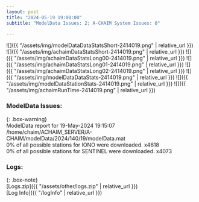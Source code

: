```yaml
---
layout: post
title: "2024-05-19 19:00:00"
subtitle: "ModelData Issues: 2; A-CHAIM System Issues: 0"

---
```


![]({{ "/assets/img/modelDataDataStatsShort-2414019.png" | relative_url }})
![]({{ "/assets/img/achaimDataStatsShort-2414019.png" | relative_url }})
![]({{ "/assets/img/achaimDataStatsLong00-2414019.png" | relative_url }})
![]({{ "/assets/img/achaimDataStatsLong01-2414019.png" | relative_url }})
![]({{ "/assets/img/achaimDataStatsLong02-2414019.png" | relative_url }})
![]({{ "/assets/img/modelDataDataStats-2414019.png" | relative_url }})
![]({{ "/assets/img/modelDataStationStats-2414019.png" | relative_url }})
![]({{ "/assets/img/achaimRunTime-2414019.png" | relative_url }})


### ModelData Issues:  
  
{: .box-warning}  
 ModelData report for 19-May-2024 19:15:07   
 /home/chaim/ACHAIM_SERVER/A-CHAIM/modelData/2024/140/19/modelData.mat   
 0% of all possible stations for IONO were downloaded. x4618   
 0% of all possible stations for SENTINEL were downloaded. x4073   
  


### Logs:  
  
{: .box-note}  
[Logs.zip]({{ "/assets/other/logs.zip" | relative_url }})  
[Log Info]({{ "/logInfo" | relative_url }})  
